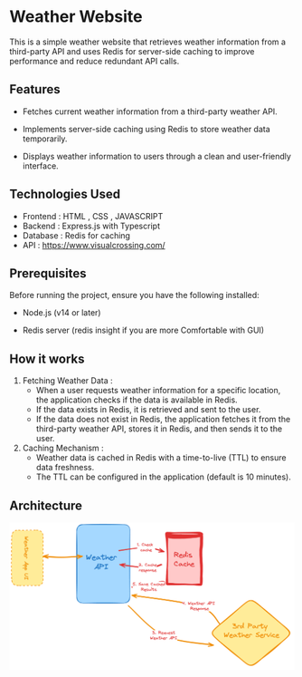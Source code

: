 # Weather Website
This is a simple weather website that retrieves weather information from a third-party API and uses Redis for server-side caching to improve performance and reduce redundant API calls.

## Features
 - Fetches current weather information from a third-party weather API.

 - Implements server-side caching using Redis to store weather data temporarily.
 
 - Displays weather information to users through a clean and user-friendly interface.

## Technologies Used
 - Frontend : HTML , CSS , JAVASCRIPT
 - Backend : Express.js with Typescript
 - Database : Redis for caching
 - API : https://www.visualcrossing.com/

## Prerequisites 
Before running the project, ensure you have the following installed:

 - Node.js (v14 or later)

 - Redis server (redis insight if you are more Comfortable with GUI)
## How it works 

1. Fetching Weather Data : 
     - When a user requests weather information for a specific location, the application checks if the data is available in Redis.
     - If the data exists in Redis, it is retrieved and sent to the user.
     - If the data does not exist in Redis, the application fetches it from the third-party weather API, stores it in Redis, and then sends it to the user.
2. Caching Mechanism :
      - Weather data is cached in Redis with a time-to-live (TTL) to ensure data freshness.
      - The TTL can be configured in the application (default is 10 minutes).
## Architecture 
![Architecture](./IMAGES/architecture.png)
    

